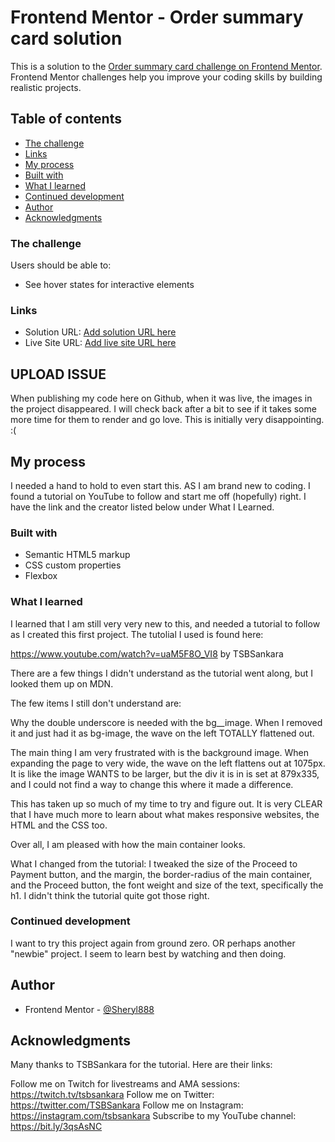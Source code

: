 # Frontend Mentor - Order summary card solution

This is a solution to the [Order summary card challenge on Frontend Mentor](https://www.frontendmentor.io/challenges/order-summary-component-QlPmajDUj). Frontend Mentor challenges help you improve your coding skills by building realistic projects. 

## Table of contents

  - [The challenge](#the-challenge)
  - [Links](#links)
  - [My process](#my-process)
  - [Built with](#built-with)
  - [What I learned](#what-i-learned)
  - [Continued development](#continued-development)
  - [Author](#author)
  - [Acknowledgments](#acknowledgments)

### The challenge

Users should be able to:

- See hover states for interactive elements


### Links

- Solution URL: [Add solution URL here](https://your-solution-url.com)
- Live Site URL: [Add live site URL here](https://your-live-site-url.com)

## UPLOAD ISSUE
When publishing my code here on Github, when it was live, the images in the project disappeared. I will check back after a bit to see if it takes some more time for them to render and go love. This is initially very disappointing. :(

## My process
I needed a hand to hold to even start this. AS I am brand new to coding. I found a tutorial on YouTube to follow and start me off (hopefully) right. I have the link and the creator listed below under What I Learned.

### Built with

- Semantic HTML5 markup
- CSS custom properties
- Flexbox

### What I learned

I learned that I am still very very new to this, and needed a tutorial to follow as I created this first project. The tutolial I used is found here:

https://www.youtube.com/watch?v=uaM5F8O_VI8 by TSBSankara

There are a few things I didn't understand as the tutorial went along, but I looked them up on MDN. 

The few items I still don't understand are:

Why the double underscore is needed with the bg__image.
When I removed it and just had it as bg-image, the wave on the left TOTALLY flattened out.

The main thing I am very frustrated with is the background image. When expanding the page to very wide, the wave on the left flattens out at 1075px. It is like the image WANTS to be larger, but the div it is in is set at 879x335, and I could not find a way to change this where it made a difference. 

This has taken up so much of my time to try and figure out. It is very CLEAR that I have much more to learn about what makes responsive websites, the HTML and the CSS too. 

Over all, I am pleased with how the main container looks.

What I changed from the tutorial:
I tweaked the size of the Proceed to Payment button, and the margin, the border-radius of the main container, and the Proceed button, the font weight and size of the text, specifically the h1. I didn't think the tutorial quite got those right.

### Continued development

I want to try this project again from ground zero. OR perhaps another "newbie" project. I seem to learn best by watching and then doing. 

## Author

- Frontend Mentor - [@Sheryl888](https://www.frontendmentor.io/profile/Sheryl888)

## Acknowledgments

Many thanks to TSBSankara for the tutorial. Here are their links:

Follow me on Twitch for livestreams and AMA sessions: https://twitch.tv/tsbsankara
Follow me on Twitter: https://twitter.com/TSBSankara
Follow me on Instagram: https://instagram.com/tsbsankara
Subscribe to my YouTube channel: https://bit.ly/3qsAsNC

